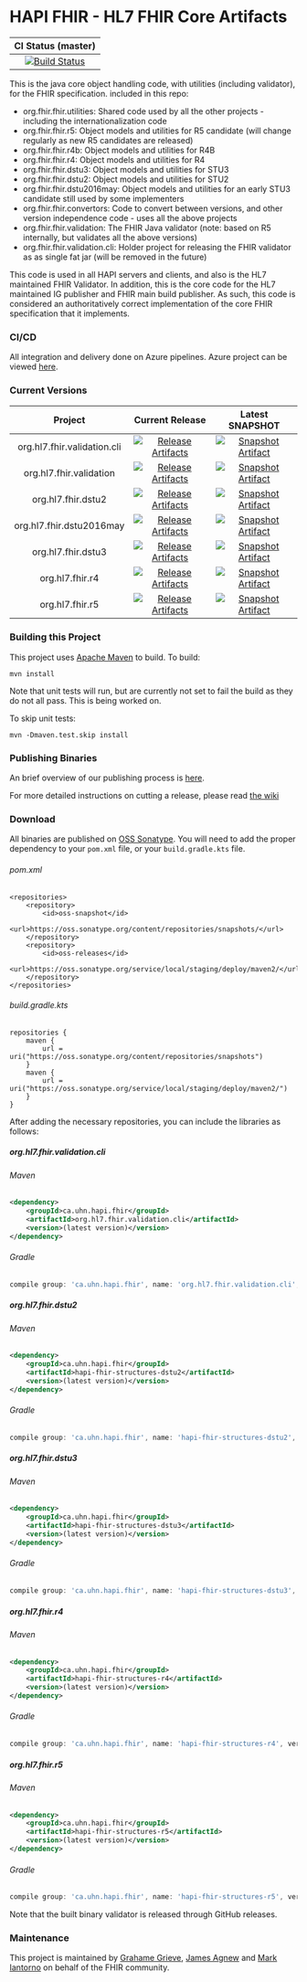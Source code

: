 # HAPI FHIR - HL7 FHIR Core Artifacts

| CI Status (master) | 
| :---: |
| [![Build Status][Badge-BuildPipeline]][Link-BuildPipeline] |

This is the java core object handling code, with utilities (including validator), for the FHIR specification. 
included in this repo: 

* org.fhir.fhir.utilities: Shared code used by all the other projects - including the internationalization code
* org.fhir.fhir.r5: Object models and utilities for R5 candidate (will change regularly as new R5 candidates are released)
* org.fhir.fhir.r4b: Object models and utilities for R4B
* org.fhir.fhir.r4: Object models and utilities for R4
* org.fhir.fhir.dstu3: Object models and utilities for STU3
* org.fhir.fhir.dstu2: Object models and utilities for STU2
* org.fhir.fhir.dstu2016may: Object models and utilities for an early STU3 candidate still used by some implementers
* org.fhir.fhir.convertors: Code to convert between versions, and other version independence code - uses all the above projects
* org.fhir.fhir.validation: The FHIR Java validator (note: based on R5 internally, but validates all the above versions)
* org.fhir.fhir.validation.cli: Holder project for releasing the FHIR validator as as single fat jar (will be removed in the future)

This code is used in all HAPI servers and clients, and also is the HL7 maintained 
FHIR Validator. In addition, this is the core code for the HL7 maintained IG publisher
and FHIR main build publisher. As such, this code is considered an authoritatively 
correct implementation of the core FHIR specification that it implements.

### CI/CD

All integration and delivery done on Azure pipelines. Azure project can be viewed [here][Link-AzureProject].

### Current Versions 
| Project | Current Release | Latest SNAPSHOT |
| :---: | :---: | :---: |
| org.hl7.fhir.validation.cli | [![Release Artifacts][Badge-r4SonatypeRelease]][Link-cliSonatypeRelease] | [![Snapshot Artifact][Badge-cliSonatypeSnapshot]][Link-cliSonatypeSnapshot] |
| org.hl7.fhir.validation | [![Release Artifacts][Badge-validationSonatypeRelease]][Link-validationSonatypeRelease] | [![Snapshot Artifact][Badge-validationSonatypeSnapshot]][Link-validationSonatypeSnapshot] |
| org.hl7.fhir.dstu2 | [![Release Artifacts][Badge-dstu2SonatypeRelease]][Link-dstu2SonatypeRelease] | [![Snapshot Artifact][Badge-dstu2SonatypeSnapshot]][Link-dstu2SonatypeSnapshot] |
| org.hl7.fhir.dstu2016may | [![Release Artifacts][Badge-dstu2016maySonatypeRelease]][Link-dstu2016maySonatypeRelease] | [![Snapshot Artifact][Badge-dstu2016maySonatypeSnapshot]][Link-dstu2016maySonatypeSnapshot] |
| org.hl7.fhir.dstu3 | [![Release Artifacts][Badge-dstu3SonatypeRelease]][Link-dstu3SonatypeRelease] | [![Snapshot Artifact][Badge-dstu3SonatypeSnapshot]][Link-dstu3SonatypeSnapshot] |
| org.hl7.fhir.r4 | [![Release Artifacts][Badge-r4SonatypeRelease]][Link-r4SonatypeRelease] | [![Snapshot Artifact][Badge-r4SonatypeSnapshot]][Link-r4SonatypeSnapshot] |
| org.hl7.fhir.r5 | [![Release Artifacts][Badge-r5SonatypeRelease]][Link-r5SonatypeRelease] | [![Snapshot Artifact][Badge-r5SonatypeSnapshot]][Link-r5SonatypeSnapshot] |

### Building this Project
This project uses [Apache Maven](http://maven.apache.org) to build. To build:
```
mvn install
```
Note that unit tests will run, but are currently not set to fail the build as they do not all pass. This is being worked on.

To skip unit tests:
```
mvn -Dmaven.test.skip install
```
### Publishing Binaries

An brief overview of our publishing process is [here][Link-Publishing].

For more detailed instructions on cutting a release, please read [the wiki][Link-PublishingRelease]

### Download

All binaries are published on [OSS Sonatype][Link-Sonatype]. You will need to add the proper dependency to your `pom.xml` file, or your `build.gradle.kts` file.

###### pom.xml
```
<repositories>
    <repository>
        <id>oss-snapshot</id>
        <url>https://oss.sonatype.org/content/repositories/snapshots/</url>
    </repository>
    <repository>
        <id>oss-releases</id>
        <url>https://oss.sonatype.org/service/local/staging/deploy/maven2/</url>
    </repository>
</repositories> 
```
###### build.gradle.kts

```
repositories {
    maven {
        url = uri("https://oss.sonatype.org/content/repositories/snapshots")
    }
    maven {
        url = uri("https://oss.sonatype.org/service/local/staging/deploy/maven2/")
    }
}
```

After adding the necessary repositories, you can include the libraries as follows:

##### org.hl7.fhir.validation.cli
###### Maven
```xml
<dependency>
    <groupId>ca.uhn.hapi.fhir</groupId>
    <artifactId>org.hl7.fhir.validation.cli</artifactId>
    <version>(latest version)</version>
</dependency>
```

###### Gradle
```groovy
compile group: 'ca.uhn.hapi.fhir', name: 'org.hl7.fhir.validation.cli', version: '(latest version)'
```

##### org.hl7.fhir.dstu2
###### Maven
```xml
<dependency>
    <groupId>ca.uhn.hapi.fhir</groupId>
    <artifactId>hapi-fhir-structures-dstu2</artifactId>
    <version>(latest version)</version>
</dependency>
```

###### Gradle
```groovy
compile group: 'ca.uhn.hapi.fhir', name: 'hapi-fhir-structures-dstu2', version: '(latest version)'
```

##### org.hl7.fhir.dstu3
###### Maven
```xml
<dependency>
    <groupId>ca.uhn.hapi.fhir</groupId>
    <artifactId>hapi-fhir-structures-dstu3</artifactId>
    <version>(latest version)</version>
</dependency>
```

###### Gradle
```groovy
compile group: 'ca.uhn.hapi.fhir', name: 'hapi-fhir-structures-dstu3', version: '(latest version)'
```

##### org.hl7.fhir.r4
###### Maven
```xml
<dependency>
    <groupId>ca.uhn.hapi.fhir</groupId>
    <artifactId>hapi-fhir-structures-r4</artifactId>
    <version>(latest version)</version>
</dependency>
```

###### Gradle
```groovy
compile group: 'ca.uhn.hapi.fhir', name: 'hapi-fhir-structures-r4', version: '(latest version)'
```

##### org.hl7.fhir.r5
###### Maven
```xml
<dependency>
    <groupId>ca.uhn.hapi.fhir</groupId>
    <artifactId>hapi-fhir-structures-r5</artifactId>
    <version>(latest version)</version>
</dependency>
```

###### Gradle
```groovy
compile group: 'ca.uhn.hapi.fhir', name: 'hapi-fhir-structures-r5', version: '(latest version)'
```

Note that the built binary validator is released through GitHub releases.
### Maintenance
This project is maintained by [Grahame Grieve][Link-grahameGithub], [James Agnew][Link-jamesGithub] and [Mark Iantorno][Link-markGithub] on behalf of the FHIR community.

[Link-AzureProject]: https://dev.azure.com/fhir-pipelines/fhir-core-library
[Link-BuildPipeline]: https://dev.azure.com/fhir-pipelines/fhir-core-library/_build/latest?definitionId=29&branchName=master
[Link-SnapshotPipeline]: https://dev.azure.com/fhir-pipelines/fhir-core-library/_build/latest?definitionId=17&branchName=master
[Link-dstu2SonatypeSnapshot]: https://oss.sonatype.org/service/local/artifact/maven/redirect?r=snapshots&g=ca.uhn.hapi.fhir&a=org.hl7.fhir.dstu2&v=LATEST "Sonatype Snapshot"
[Link-dstu2SonatypeRelease]: https://oss.sonatype.org/service/local/artifact/maven/redirect?r=releases&g=ca.uhn.hapi.fhir&a=org.hl7.fhir.dstu2&v=LATEST "Sonatype Release"
[Link-dstu2016maySonatypeSnapshot]: https://oss.sonatype.org/service/local/artifact/maven/redirect?r=snapshots&g=ca.uhn.hapi.fhir&a=org.hl7.fhir.dstu2016may&v=LATEST "Sonatype Snapshot"
[Link-dstu2016maySonatypeRelease]: https://oss.sonatype.org/service/local/artifact/maven/redirect?r=releases&g=ca.uhn.hapi.fhir&a=org.hl7.fhir.dstu2016may&v=LATEST "Sonatype Release"
[Link-dstu3SonatypeSnapshot]: https://oss.sonatype.org/service/local/artifact/maven/redirect?r=snapshots&g=ca.uhn.hapi.fhir&a=org.hl7.fhir.dstu3&v=LATEST "Sonatype Snapshot"
[Link-dstu3SonatypeRelease]: https://oss.sonatype.org/service/local/artifact/maven/redirect?r=releases&g=ca.uhn.hapi.fhir&a=org.hl7.fhir.dstu3&v=LATEST "Sonatype Release"
[Link-r4SonatypeSnapshot]: https://oss.sonatype.org/service/local/artifact/maven/redirect?r=snapshots&g=ca.uhn.hapi.fhir&a=org.hl7.fhir.r4&v=LATEST "Sonatype Snapshot"
[Link-r4SonatypeRelease]: https://oss.sonatype.org/service/local/artifact/maven/redirect?r=releases&g=ca.uhn.hapi.fhir&a=org.hl7.fhir.r4&v=LATEST "Sonatype Release"
[Link-r5SonatypeSnapshot]: https://oss.sonatype.org/service/local/artifact/maven/redirect?r=snapshots&g=ca.uhn.hapi.fhir&a=org.hl7.fhir.r5&v=LATEST "Sonatype Snapshot"
[Link-r5SonatypeRelease]: https://oss.sonatype.org/service/local/artifact/maven/redirect?r=releases&g=ca.uhn.hapi.fhir&a=org.hl7.fhir.r5&v=LATEST "Sonatype Release"
[Link-cliSonatypeSnapshot]: https://oss.sonatype.org/service/local/artifact/maven/redirect?r=snapshots&g=ca.uhn.hapi.fhir&a=org.hl7.fhir.validation.cli&v=LATEST "Sonatype Snapshot"
[Link-cliSonatypeRelease]: https://github.com/hapifhir/org.hl7.fhir.core/releases/latest/download/validator_cli.jar
[Link-validationSonatypeSnapshot]: https://oss.sonatype.org/service/local/artifact/maven/redirect?r=snapshots&g=ca.uhn.hapi.fhir&a=org.hl7.fhir.validation&v=LATEST "Sonatype Snapshot"
[Link-validationSonatypeRelease]: https://oss.sonatype.org/service/local/artifact/maven/redirect?r=releases&g=ca.uhn.hapi.fhir&a=org.hl7.fhir.validation&v=LATEST "Sonatype Release"
[Link-sonatype]: https://oss.sonatype.org/
[Link-grahameGithub]: https://github.com/grahamegrieve
[Link-jamesGithub]: https://github.com/jamesagnew
[Link-markGithub]: https://github.com/markiantorno
[Link-Publishing]: https://github.com/FHIR/fhir-test-cases/wiki/Publishing-Binaries
[Link-PublishingRelease]: https://github.com/FHIR/fhir-test-cases/wiki/Detailed-Release-Instructions

[Badge-BuildPipeline]: https://dev.azure.com/fhir-pipelines/fhir-core-library/_apis/build/status/Master%20Branch%20Pipeline?branchName=master
[Badge-SnapshotPipeline]: https://dev.azure.com/fhir-pipelines/fhir-core-library/_apis/build/status/Module%20SNAPSHOT%20Publisher?branchName=master
[Badge-dstu2SonatypeRelease]: https://img.shields.io/nexus/r/https/oss.sonatype.org/ca.uhn.hapi.fhir/org.hl7.fhir.dstu2.svg "Sonatype Releases"
[Badge-dstu2SonatypeSnapshot]: https://img.shields.io/nexus/s/https/oss.sonatype.org/ca.uhn.hapi.fhir/org.hl7.fhir.dstu2.svg "Sonatype Snapshots"
[Badge-dstu2016maySonatypeRelease]: https://img.shields.io/nexus/r/https/oss.sonatype.org/ca.uhn.hapi.fhir/org.hl7.fhir.dstu2016may.svg "Sonatype Releases"
[Badge-dstu2016maySonatypeSnapshot]: https://img.shields.io/nexus/s/https/oss.sonatype.org/ca.uhn.hapi.fhir/org.hl7.fhir.dstu2016may.svg "Sonatype Snapshots"
[Badge-dstu3SonatypeRelease]: https://img.shields.io/nexus/r/https/oss.sonatype.org/ca.uhn.hapi.fhir/org.hl7.fhir.dstu3.svg "Sonatype Releases"
[Badge-dstu3SonatypeSnapshot]: https://img.shields.io/nexus/s/https/oss.sonatype.org/ca.uhn.hapi.fhir/org.hl7.fhir.dstu3.svg "Sonatype Snapshots"
[Badge-r4SonatypeRelease]: https://img.shields.io/nexus/r/https/oss.sonatype.org/ca.uhn.hapi.fhir/org.hl7.fhir.r4.svg "Sonatype Releases"
[Badge-r4SonatypeSnapshot]: https://img.shields.io/nexus/s/https/oss.sonatype.org/ca.uhn.hapi.fhir/org.hl7.fhir.r4.svg "Sonatype Snapshots"
[Badge-r5SonatypeRelease]: https://img.shields.io/nexus/r/https/oss.sonatype.org/ca.uhn.hapi.fhir/org.hl7.fhir.r5.svg "Sonatype Releases"
[Badge-r5SonatypeSnapshot]: https://img.shields.io/nexus/s/https/oss.sonatype.org/ca.uhn.hapi.fhir/org.hl7.fhir.r5.svg "Sonatype Snapshots"
[Badge-cliSonatypeRelease]: https://img.shields.io/nexus/r/https/oss.sonatype.org/ca.uhn.hapi.fhir/org.hl7.fhir.validation.cli.svg "Sonatype Releases"
[Badge-cliSonatypeSnapshot]: https://img.shields.io/nexus/s/https/oss.sonatype.org/ca.uhn.hapi.fhir/org.hl7.fhir.validation.cli.svg "Sonatype Snapshots"
[Badge-validationSonatypeRelease]: https://img.shields.io/nexus/r/https/oss.sonatype.org/ca.uhn.hapi.fhir/org.hl7.fhir.validation.svg "Sonatype Releases"
[Badge-validationSonatypeSnapshot]: https://img.shields.io/nexus/s/https/oss.sonatype.org/ca.uhn.hapi.fhir/org.hl7.fhir.validation.svg "Sonatype Snapshots"
